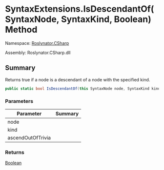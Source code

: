 # SyntaxExtensions\.IsDescendantOf\(SyntaxNode, SyntaxKind, Boolean\) Method

Namespace: [Roslynator.CSharp](../../README.md)

Assembly: Roslynator\.CSharp\.dll

## Summary

Returns true if a node is a descendant of a node with the specified kind\.

```csharp
public static bool IsDescendantOf(this SyntaxNode node, SyntaxKind kind, bool ascendOutOfTrivia = true)
```

### Parameters

| Parameter | Summary |
| --------- | ------- |
| node | |
| kind | |
| ascendOutOfTrivia | |

### Returns

[Boolean](https://docs.microsoft.com/en-us/dotnet/api/system.boolean)




